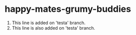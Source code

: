 happy-mates-grumy-buddies
===========================
1. This line is added on 'testa' branch.
2. This line is also added on 'testa' branch.
